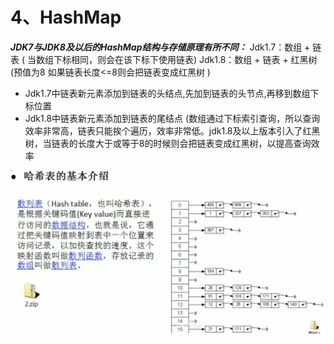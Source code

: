 # 4、HashMap

***JDK7与JDK8及以后的HashMap结构与存储原理有所不同：***
Jdk1.7：数组 + 链表 ( 当数组下标相同，则会在该下标下使用链表)
Jdk1.8：数组 + 链表 + 红黑树(预值为8 如果链表长度<=8则会把链表变成红黑树 )

- Jdk1.7中链表新元素添加到链表的头结点,先加到链表的头节点,再移到数组下标位置
- Jdk1.8中链表新元素添加到链表的尾结点
  (数组通过下标索引查询，所以查询效率非常高，链表只能挨个遍历，效率非常低。jdk1.8及以上版本引入了红黑树，当链表的长度大于或等于8的时候则会把链表变成红黑树，以提高查询效率

<img src="img/4/image-20221027194845922.png" alt="image-20221027194845922" style="zoom:50%;" />